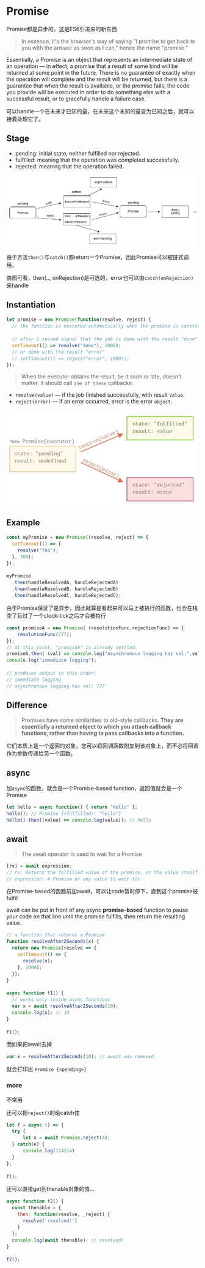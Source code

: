 # Promise

Promise都是异步的，这是ES6引进来的新东西

> In essence, it's the browser's way of saying "I promise to get back to you with the answer as soon as I can," hence the name "promise."

Essentially, a Promise is an object that represents an intermediate state of an operation — in effect, a promise that a result of some kind will be returned at some point in the future. There is no guarantee of exactly when the operation will complete and the result will be returned, but there is a guarantee that when the result is available, or the promise fails, the code you provide will be executed in order to do something else with a successful result, or to gracefully handle a failure case.

可以handle一个在未来才已知的量，在未来这个未知的量变为已知之后，就可以接着处理它了。

## Stage

- pending: initial state, neither fulfilled nor rejected.
- fulfilled: meaning that the operation was completed successfully.
- rejected: meaning that the operation failed.

![Stage](./images/promises.png)

由于方法`then()`与`catch()`都return一个Promise，因此Promise可以被链式调用。

由图可看，then(.., onRejection)是可选的，error也可以由`catch(onRejection)`来handle

## Instantiation

``` javascript
let promise = new Promise(function(resolve, reject) {
  // the function is executed automatically when the promise is constructed

  // after 1 second signal that the job is done with the result "done"
  setTimeout(() => resolve("done"), 1000);
  // or done with the result "error"
  // setTimeout(() => reject("error", 1000));
});
```

> When the executor obtains the result, be it soon or late, doesn’t matter, it should call `one of these` callbacks:

- `resolve(value)` — if the job finished successfully, with result `value`.
- `reject(error)` — if an error occurred, error is the error `object`.

![Executor](./images/promise_executor.jpg)

## Example

``` javascript
const myPromise = new Promise((resolve, reject) => {
  setTimeout(() => {
    resolve('foo');
  }, 300);
});

myPromise
  .then(handleResolvedA, handleRejectedA)
  .then(handleResolvedB, handleRejectedB)
  .then(handleResolvedC, handleRejectedC);
```

由于Promise保证了是异步，因此就算是看起来可以马上被执行的函数，也会在栈空了且过了一个clock-tick之后才会被执行

``` javascript
const promiseA = new Promise( (resolutionFunc,rejectionFunc) => {
    resolutionFunc(777);
});
// At this point, "promiseA" is already settled.
promiseA.then( (val) => console.log("asynchronous logging has val:",val) );
console.log("immediate logging");

// produces output in this order:
// immediate logging
// asynchronous logging has val: 777
```

## Difference

> Promises have some similarities to old-style callbacks. **They are essentially a returned object to which you attach callback functions, rather than having to pass callbacks into a function.**

它们本质上是一个返回的对象，您可以将回调函数附加到该对象上，而不必将回调作为参数传递给另一个函数。

## async

加`async`的函数，就会是一个Promise-based function，返回值就会是一个Promise

``` javascript
let hello = async function() { return "Hello" };
hello(); // Promise {<fulfilled>: "hello"}
hello().then((value) => console.log(value)); // hello
```

## await

> The await operator is used to wait for a Promise

``` javascript
[rv] = await expression;
// rv: Returns the fulfilled value of the promise, or the value itself if it's not a Promise.
// expression: A Promise or any value to wait for.
```

在Promise-based的函数前加await，可以让code暂时停下，直到这个promise被fulfill

await can be put in front of any async **promise-based** function to pause your code on that line until the promise fulfills, then return the resulting value.

``` javascript
// a function that returns a Promise
function resolveAfter2Seconds(x) {
  return new Promise(resolve => {
    setTimeout(() => {
      resolve(x);
    }, 2000);
  });
}

async function f1() {
  // works only inside async functions
  var x = await resolveAfter2Seconds(10);
  console.log(x); // 10
}

f1();
```

而如果把await去掉

``` javascript
var x = resolveAfter2Seconds(10); // await was removed
```

就会打印出 `Promise {<pending>}`

### more

不常用

还可以把`reject()`的给catch住

``` javascript
let f = async () => {
  try {
      let x = await Promise.reject(4);
  } catch(e) {
      console.log(114514)
  }
};

f();
```

还可以直接get到thenable对象的值...

``` javascript
async function f2() {
  const thenable = {
    then: function(resolve, _reject) {
      resolve('resolved!')
    }
  };
  console.log(await thenable); // resolved!
}

f2();
```
